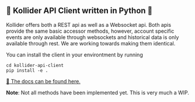 ## 🤖 Kollider API Client written in Python 🤖

Kollider offers both a REST api as well as a Websocket api. Both apis provide the same basic accessor methods, however, account specific events are only available through websockets and historical data is only available through rest. We are working towards making them identical.

You can install the client in your environtment by running

```
cd kollider-api-client
pip install -e .
```

<a href="https://docs-api.kollider.xyz"> 📕 The docs can be found here.</a>

**Note**: Not all methods have been implemented yet. This is very much a WIP. 
